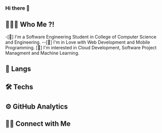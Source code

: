 <!--<img src="https://raw.githubusercontent.com/AVS1508/AVS1508/master/assets/Hand%20Wave.gif" width="200" / > -->

### Hi there 👋

## 👨🏻‍💻  Who Me ?!

-[📌] I'm a Software Engineering Student in College of Computer Science and Engineering.
--[💠] I'm in Love with Web Development and Mobile Programming. 
[🚀] I'm interested in Cloud Development, Software Project Managment and Machine Learning.


## 📝  Langs


## 🛠️  Techs

## ⚙️  GitHub Analytics

## 🤝🏻  Connect with Me

<!--
**Az-Abdulaziz/Az-Abdulaziz** is a ✨ _special_ ✨ repository because its `README.md` (this file) appears on your GitHub profile.

Here are some ideas to get you started:

- 🔭 I’m currently working on ...
- 🌱 I’m currently learning ...
- 👯 I’m looking to collaborate on ...
- 🤔 I’m looking for help with ...
- 💬 Ask me about ...
- 📫 How to reach me: ...
- 😄 Pronouns: ...
- ⚡ Fun fact: ...
-->
